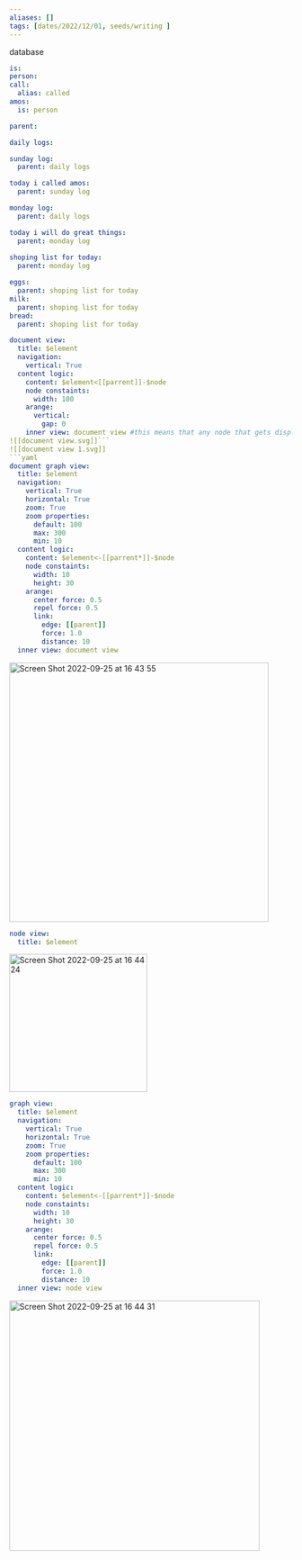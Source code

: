 ```yaml
---
aliases: []
tags: [dates/2022/12/01, seeds/writing ]
---
```

 
database
```yaml
is:
person:
call:
  alias: called
amos:
  is: person

parent:

daily logs:

sunday log:
  parent: daily logs

today i called amos:
  parent: sunday log

monday log:
  parent: daily logs

today i will do great things:
  parent: monday log
  
shoping list for today:
  parent: monday log

eggs:
  parent: shoping list for today
milk:
  parent: shoping list for today
bread:
  parent: shoping list for today
```




```yaml 
document view:
  title: $element
  navigation:
    vertical: True
  content logic: 
    content: $element<[[parrent]]-$node
    node constaints:
      width: 100
    arange:
      vertical:
        gap: 0
    inner view: document view #this means that any node that gets displayed will display this view within itself
![[document view.svg]]```
![[document view 1.svg]]
```yaml
document graph view:
  title: $element
  navigation:
    vertical: True
    horizontal: True
    zoom: True
    zoom properties:
      default: 100
      max: 300
      min: 10
  content logic:
    content: $element<-[[parrent*]]-$node
    node constaints: 
      width: 10
      height: 30
    arange:
      center force: 0.5
      repel force: 0.5
      link:
        edge: [[parent]]
        force: 1.0
        distance: 10
  inner view: document view
```
<img width="461" alt="Screen Shot 2022-09-25 at 16 43 55" src="https://user-images.githubusercontent.com/8178413/192146768-64021c55-96e1-4500-b87b-2b81e246977e.png">

```yaml
node view:
  title: $element
```
<img width="245" alt="Screen Shot 2022-09-25 at 16 44 24" src="https://user-images.githubusercontent.com/8178413/192146794-f276de2c-fb32-409f-8da1-6067b65279f2.png">

```yaml
graph view:
  title: $element
  navigation:
    vertical: True
    horizontal: True
    zoom: True
    zoom properties:
      default: 100
      max: 300
      min: 10
  content logic:
    content: $element<-[[parrent*]]-$node
    node constaints:
      width: 10
      height: 30
    arange:
      center force: 0.5
      repel force: 0.5
      link:
        edge: [[parent]]
        force: 1.0
        distance: 10
  inner view: node view
```

<img width="445" alt="Screen Shot 2022-09-25 at 16 44 31" src="https://user-images.githubusercontent.com/8178413/192146796-bb40d844-1df7-4451-b19e-235c366fa12d.png">